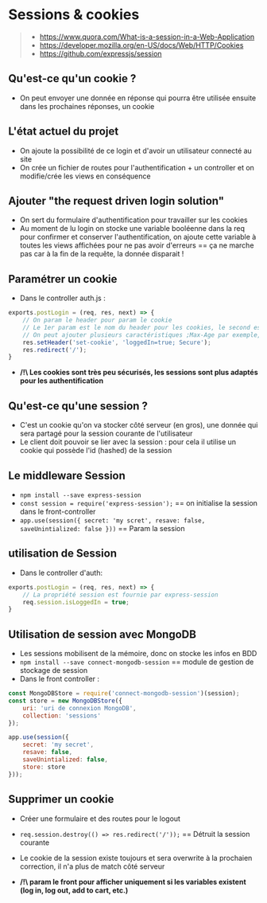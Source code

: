 # Sessions & cookies

> * https://www.quora.com/What-is-a-session-in-a-Web-Application
> * https://developer.mozilla.org/en-US/docs/Web/HTTP/Cookies
> * https://github.com/expressjs/session

## Qu'est-ce qu'un cookie ?

* On peut envoyer une donnée en réponse qui pourra être utilisée ensuite dans les prochaines réponses, un cookie

## L'état actuel du projet

* On ajoute la possibilité de ce login et d'avoir un utilisateur connecté au site
* On crée un fichier de routes pour l'authentification + un controller et on modifie/crée les views en conséquence

## Ajouter "the request driven login solution"

* On sert du formulaire d'authentification pour travailler sur les cookies
* Au moment de lu login on stocke une variable booléenne dans la req pour confirmer et conserver l'authentification, on ajoute cette variable à toutes les views affichées pour ne pas avoir d'erreurs == ça ne marche pas car à la fin de la requête, la donnée disparait !

## Paramétrer un cookie

* Dans le controller auth.js :
```js
exports.postLogin = (req, res, next) => {
    // On param le header pour param le cookie
    // Le 1er param est le nom du header pour les cookies, le second est la donnée
    // On peut ajouter plusieurs caractéristiques ;Max-Age par exemple, Expires aussi, Domains, Secure (uniquement si HTTPS), HttpOnly, etc.
    res.setHeader('set-cookie', 'loggedIn=true; Secure');
    res.redirect('/');
}
```

* __/!\ Les cookies sont très peu sécurisés, les sessions sont plus adaptés pour les authentification__

## Qu'est-ce qu'une session ?

* C'est un cookie qu'on va stocker côté serveur (en gros), une donnée qui sera partagé pour la session courante de l'utilisateur
* Le client doit pouvoir se lier avec la session : pour cela il utilise un cookie qui possède l'id (hashed) de la session

## Le middleware Session

* `npm install --save express-session`
* `const session = require('express-session');` == on initialise la session dans le front-controller
* `app.use(session({ secret: 'my scret', resave: false, saveUnintialized: false }))` == Param la session

## utilisation de Session

* Dans le controller d'auth:
```js
exports.postLogin = (req, res, next) => {
    // La propriété session est fournie par express-session
    req.session.isLoggedIn = true;
}
```

## Utilisation de session avec MongoDB

* Les sessions mobilisent de la mémoire, donc on stocke les infos en BDD
* `npm install --save connect-mongodb-session` == module de gestion de stockage de session
* Dans le front controller :
```js
const MongoDBStore = require('connect-mongodb-session')(session);
const store = new MongoDBStore({
    uri: 'uri de connexion MongoDB',
    collection: 'sessions'
});

app.use(session({ 
    secret: 'my secret', 
    resave: false, 
    saveUnintialized: false,
    store: store
}));
```

## Supprimer un cookie

* Créer une formulaire et des routes pour le logout
* `req.session.destroy(() => res.redirect('/'));` == Détruit la session courante
* Le cookie de la session existe toujours et sera overwrite à la prochaien correction, il n'a plus de match côté serveur

* __/!\ param le front pour afficher uniquement si les variables existent (log in, log out, add to cart, etc.)__